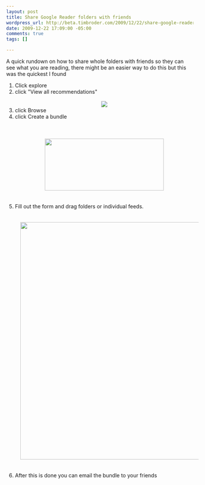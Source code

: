 ```yaml
--- 
layout: post
title: Share Google Reader folders with friends
wordpress_url: http://beta.timbroder.com/2009/12/22/share-google-reader-folders-with-friends/
date: 2009-12-22 17:09:00 -05:00
comments: true
tags: []

---
```

A quick rundown on how to share whole folders with friends so they can see what you are reading, there might be an easier way to do this but this was the quickest I found<br />
<ol><li>Click explore</li>
<li>click "View all recommendations"<br />
<br />
</li>

<div class="separator" style="clear: both; text-align: center;"><a href="http://1.bp.blogspot.com/_Ng3QbVQfLZ8/SzD8khAOeNI/AAAAAAAAeX4/RBFGgN8O-B8/s1600-h/read1.png" imageanchor="1" style="margin-left: 1em; margin-right: 1em;"><img border="0" src="http://1.bp.blogspot.com/_Ng3QbVQfLZ8/SzD8khAOeNI/AAAAAAAAeX4/RBFGgN8O-B8/s1600/read1.png" /></a>    
</div><div class="separator" style="clear: both; text-align: center;">
</div>
<li>click Browse</li>
<li>click Create a bundle<br />
<br />
<br />
<br />
<div class="separator" style="clear: both; text-align: center;"><a href="http://3.bp.blogspot.com/_Ng3QbVQfLZ8/SzD88D6_mgI/AAAAAAAAeYA/6QirJn9t9fc/s1600-h/read2.png" imageanchor="1" style="margin-left: 1em; margin-right: 1em;"><img border="0" height="140" src="http://3.bp.blogspot.com/_Ng3QbVQfLZ8/SzD88D6_mgI/AAAAAAAAeYA/6QirJn9t9fc/s320/read2.png" width="320" /></a><br />
</div><br />
<br />
</li>
<li>Fill out the form and drag folders or individual feeds.<br />
<br />
<br />
<div class="separator" style="clear: both; text-align: center;"><a href="http://2.bp.blogspot.com/_Ng3QbVQfLZ8/SzD9LFlFG9I/AAAAAAAAeYI/MRJizzHj1Sc/s1600-h/read3.png" imageanchor="1" style="margin-left: 1em; margin-right: 1em;"><img border="0" height="640" src="http://2.bp.blogspot.com/_Ng3QbVQfLZ8/SzD9LFlFG9I/AAAAAAAAeYI/MRJizzHj1Sc/s640/read3.png" width="529" /></a><br />
</div><br />
<br />
</li>
<li>After this is done you can email the bundle to your friends<br />
</li>
</ol>
